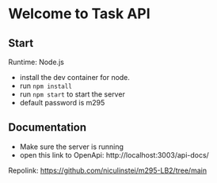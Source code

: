 # Welcome to Task API

## Start
Runtime: Node.js
- install the dev container for node.
- run ```npm install```
- run ```npm start``` to start the server
- default password is m295

## Documentation
- Make sure the server is running
- open this link to OpenApi: http://localhost:3003/api-docs/


Repolink: https://github.com/niculinstei/m295-LB2/tree/main
